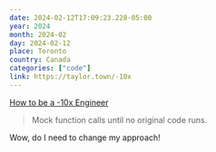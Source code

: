 ```yaml
---
date: 2024-02-12T17:09:23.228-05:00
year: 2024
month: 2024-02
day: 2024-02-12
place: Toronto
country: Canada
categories: ["code"]
link: https://taylor.town/-10x
---
```

[How to be a -10x Engineer](https://taylor.town/-10x)

> Mock function calls until no original code runs.

Wow, do I need to change my approach!
